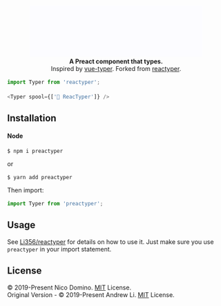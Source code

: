 <p align="center">
  <img alt="ReacTyper Demo GIF" src="demo.gif">
  <br />
  <b>A Preact component that types.</b>
  <br />
  Inspired by <a href="https://github.com/cngu/vue-typer">vue-typer</a>.
  Forked from <a href="https://github.com/Li357/reactyper">reactyper</a>.
</p>

```js
import Typer from 'reactyper';

<Typer spool={['🎉 ReacTyper']} />
```

## Installation

#### Node

    $ npm i preactyper

or

    $ yarn add preactyper

Then import:

```js
import Typer from 'preactyper';
```

## Usage

See [Li356/reactyper](https://github.com/Li356/reactyper/blob/master/README.md) for details on how to use it. Just make sure you use `preactyper` in your import statement.


## License


© 2019-Present Nico Domino. [MIT](https://opensource.org/licenses/MIT) License.  
Original Version - © 2019-Present Andrew Li. [MIT](https://opensource.org/licenses/MIT) License. 
